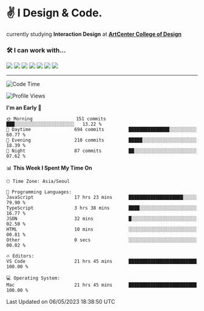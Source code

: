 # ✌️ I Design & Code.
<div> currently studying <strong>Interaction Design</strong> at <strong><a href="https://www.artcenter.edu/">ArtCenter College of Design</a></strong></div>

<h3>🛠️ I can work with...</h3>

<div style="flex">
 <img src="https://img.shields.io/badge/Framer-black?style=for-the-badge&logo=framer&logoColor=blue">
 <img src="https://img.shields.io/badge/figma-%23F24E1E.svg?style=for-the-badge&logo=figma&logoColor=white">
 <img src="https://img.shields.io/badge/react-%2320232a.svg?style=for-the-badge&logo=react&logoColor=%2361DAFB">
 <img src="https://img.shields.io/badge/javascript-%23323330.svg?style=for-the-badge&logo=javascript&logoColor=%23F7DF1E">
 <img src="https://img.shields.io/badge/typescript-%23007ACC.svg?style=for-the-badge&logo=typescript&logoColor=white">
 <img src="https://img.shields.io/badge/styled--components-DB7093?style=for-the-badge&logo=styled-components&logoColor=white">
 <img src="https://img.shields.io/badge/SASS-hotpink.svg?style=for-the-badge&logo=SASS&logoColor=white">
</div>

<hr />

<!--START_SECTION:waka-->
![Code Time](http://img.shields.io/badge/Code%20Time-247%20hrs%2034%20mins-blue)

![Profile Views](http://img.shields.io/badge/Profile%20Views-287-blue)

**I'm an Early 🐤** 

```text
🌞 Morning                151 commits         ███░░░░░░░░░░░░░░░░░░░░░░   13.22 % 
🌆 Daytime                694 commits         ███████████████░░░░░░░░░░   60.77 % 
🌃 Evening                210 commits         █████░░░░░░░░░░░░░░░░░░░░   18.39 % 
🌙 Night                  87 commits          ██░░░░░░░░░░░░░░░░░░░░░░░   07.62 % 
```


📊 **This Week I Spent My Time On** 

```text
🕑︎ Time Zone: Asia/Seoul

💬 Programming Languages: 
JavaScript               17 hrs 23 mins      ████████████████████░░░░░   79.90 % 
TypeScript               3 hrs 38 mins       ████░░░░░░░░░░░░░░░░░░░░░   16.77 % 
JSON                     32 mins             █░░░░░░░░░░░░░░░░░░░░░░░░   02.50 % 
HTML                     10 mins             ░░░░░░░░░░░░░░░░░░░░░░░░░   00.81 % 
Other                    0 secs              ░░░░░░░░░░░░░░░░░░░░░░░░░   00.02 % 

🔥 Editors: 
VS Code                  21 hrs 45 mins      █████████████████████████   100.00 % 

💻 Operating System: 
Mac                      21 hrs 45 mins      █████████████████████████   100.00 % 
```


 Last Updated on 06/05/2023 18:38:50 UTC
<!--END_SECTION:waka-->

<!--
**ggkim0614/ggkim0614** is a ✨ _special_ ✨ repository because its `README.md` (this file) appears on your GitHub profile.

Here are some ideas to get you started:

- 🔭 I’m currently working on ...
- 🌱 I’m currently learning ...
- 👯 I’m looking to collaborate on ...
- 🤔 I’m looking for help with ...
- 💬 Ask me about ...
- 📫 How to reach me: ...
- 😄 Pronouns: ...
- ⚡ Fun fact: ...
-->
